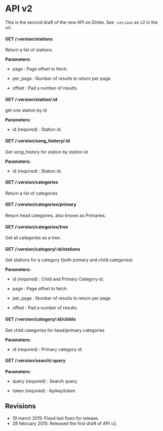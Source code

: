 # API v2
This is the second draft of the new API on Dirble.
See `:version` as v2 in the url.


#### GET /:version/stations

 Return a list of stations

**Parameters:** 


 - page : Page offset to fetch.

 - per_page : Number of results to return per page.

 - offset : Pad a number of results.


#### GET /:version/station/:id

 get one station by id

**Parameters:** 


 - id (required) : Station id.



#### GET /:version/song_history/:id

 Get song_history for station by station id

**Parameters:** 


 - id (required) : Station id.



#### GET /:version/categories

 Return a list of categories



#### GET /:version/categories/primary

 Return head categories, also known as Primaries.
 

#### GET /:version/categories/tree

 Get all categories as a tree.
 

#### GET /:version/category/:id/stations

 Get stations for a category (both primary and child categories)

**Parameters:** 


 - id (required) : Child and Primary Category id.

 - page : Page offset to fetch.

 - per_page : Number of results to return per page.

 - offset : Pad a number of results.



#### GET /:version/category/:id/childs

 Get child categories for head/primary categories

**Parameters:** 


 - id (required) : Primary category id.



#### GET /:version/search/:query

 

**Parameters:** 


 - query (required) : Search query.

 - token (required) : Apikey/token


## Revisions
* 19 march 2015: Fixed last fixes for release.
* 28 february 2015: Released the first draft of API v2.
